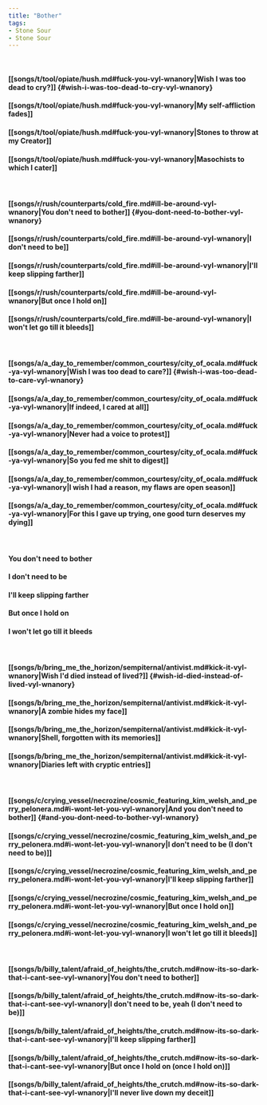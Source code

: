 ```yaml
---
title: "Bother"
tags:
- Stone Sour
- Stone Sour
---
```

&nbsp;
#### [[songs/t/tool/opiate/hush.md#fuck-you-vyl-wnanory|Wish I was too dead to cry?]] {#wish-i-was-too-dead-to-cry-vyl-wnanory}
#### [[songs/t/tool/opiate/hush.md#fuck-you-vyl-wnanory|My self-affliction fades]]
#### [[songs/t/tool/opiate/hush.md#fuck-you-vyl-wnanory|Stones to throw at my Creator]]
#### [[songs/t/tool/opiate/hush.md#fuck-you-vyl-wnanory|Masochists to which I cater]]
&nbsp;
#### [[songs/r/rush/counterparts/cold_fire.md#ill-be-around-vyl-wnanory|You don't need to bother]] {#you-dont-need-to-bother-vyl-wnanory}
#### [[songs/r/rush/counterparts/cold_fire.md#ill-be-around-vyl-wnanory|I don't need to be]]
#### [[songs/r/rush/counterparts/cold_fire.md#ill-be-around-vyl-wnanory|I'll keep slipping farther]]
#### [[songs/r/rush/counterparts/cold_fire.md#ill-be-around-vyl-wnanory|But once I hold on]]
#### [[songs/r/rush/counterparts/cold_fire.md#ill-be-around-vyl-wnanory|I won't let go till it bleeds]]
&nbsp;
#### [[songs/a/a_day_to_remember/common_courtesy/city_of_ocala.md#fuck-ya-vyl-wnanory|Wish I was too dead to care?]] {#wish-i-was-too-dead-to-care-vyl-wnanory}
#### [[songs/a/a_day_to_remember/common_courtesy/city_of_ocala.md#fuck-ya-vyl-wnanory|If indeed, I cared at all]]
#### [[songs/a/a_day_to_remember/common_courtesy/city_of_ocala.md#fuck-ya-vyl-wnanory|Never had a voice to protest]]
#### [[songs/a/a_day_to_remember/common_courtesy/city_of_ocala.md#fuck-ya-vyl-wnanory|So you fed me shit to digest]]
#### [[songs/a/a_day_to_remember/common_courtesy/city_of_ocala.md#fuck-ya-vyl-wnanory|I wish I had a reason, my flaws are open season]]
#### [[songs/a/a_day_to_remember/common_courtesy/city_of_ocala.md#fuck-ya-vyl-wnanory|For this I gave up trying, one good turn deserves my dying]]
&nbsp;
#### You don't need to bother
#### I don't need to be
#### I'll keep slipping farther
#### But once I hold on
#### I won't let go till it bleeds
&nbsp;
#### [[songs/b/bring_me_the_horizon/sempiternal/antivist.md#kick-it-vyl-wnanory|Wish I'd died instead of lived?]] {#wish-id-died-instead-of-lived-vyl-wnanory}
#### [[songs/b/bring_me_the_horizon/sempiternal/antivist.md#kick-it-vyl-wnanory|A zombie hides my face]]
#### [[songs/b/bring_me_the_horizon/sempiternal/antivist.md#kick-it-vyl-wnanory|Shell, forgotten with its memories]]
#### [[songs/b/bring_me_the_horizon/sempiternal/antivist.md#kick-it-vyl-wnanory|Diaries left with cryptic entries]]
&nbsp;
#### [[songs/c/crying_vessel/necrozine/cosmic_featuring_kim_welsh_and_perry_pelonera.md#i-wont-let-you-vyl-wnanory|And you don't need to bother]] {#and-you-dont-need-to-bother-vyl-wnanory}
#### [[songs/c/crying_vessel/necrozine/cosmic_featuring_kim_welsh_and_perry_pelonera.md#i-wont-let-you-vyl-wnanory|I don't need to be (I don't need to be)]]
#### [[songs/c/crying_vessel/necrozine/cosmic_featuring_kim_welsh_and_perry_pelonera.md#i-wont-let-you-vyl-wnanory|I'll keep slipping farther]]
#### [[songs/c/crying_vessel/necrozine/cosmic_featuring_kim_welsh_and_perry_pelonera.md#i-wont-let-you-vyl-wnanory|But once I hold on]]
#### [[songs/c/crying_vessel/necrozine/cosmic_featuring_kim_welsh_and_perry_pelonera.md#i-wont-let-you-vyl-wnanory|I won't let go till it bleeds]]
&nbsp;
#### [[songs/b/billy_talent/afraid_of_heights/the_crutch.md#now-its-so-dark-that-i-cant-see-vyl-wnanory|You don't need to bother]]
#### [[songs/b/billy_talent/afraid_of_heights/the_crutch.md#now-its-so-dark-that-i-cant-see-vyl-wnanory|I don't need to be, yeah (I don't need to be)]]
#### [[songs/b/billy_talent/afraid_of_heights/the_crutch.md#now-its-so-dark-that-i-cant-see-vyl-wnanory|I'll keep slipping farther]]
#### [[songs/b/billy_talent/afraid_of_heights/the_crutch.md#now-its-so-dark-that-i-cant-see-vyl-wnanory|But once I hold on (once I hold on)]]
#### [[songs/b/billy_talent/afraid_of_heights/the_crutch.md#now-its-so-dark-that-i-cant-see-vyl-wnanory|I'll never live down my deceit]]
